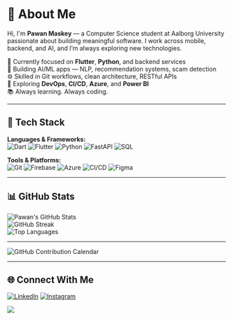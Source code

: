 # 💫 About Me
Hi, I'm **Pawan Maskey** — a Computer Science student at Aalborg University passionate about building meaningful software. I work across mobile, backend, and AI, and I’m always exploring new technologies.

🔭 Currently focused on **Flutter**, **Python**, and backend services  
🤖 Building AI/ML apps — NLP, recommendation systems, scam detection  
⚙️ Skilled in Git workflows, clean architecture, RESTful APIs  
🚀 Exploring **DevOps**, **CI/CD**, **Azure**, and **Power BI**  
📚 Always learning. Always coding.

---

## 🧠 Tech Stack

**Languages & Frameworks:**  
![Dart](https://img.shields.io/badge/Dart-%230175C2.svg?style=for-the-badge&logo=dart&logoColor=white)
![Flutter](https://img.shields.io/badge/Flutter-%2302569B.svg?style=for-the-badge&logo=flutter&logoColor=white)
![Python](https://img.shields.io/badge/Python-%2314354C.svg?style=for-the-badge&logo=python&logoColor=white)
![FastAPI](https://img.shields.io/badge/FastAPI-005571?style=for-the-badge&logo=fastapi&logoColor=white)
![SQL](https://img.shields.io/badge/SQL-%2300f.svg?style=for-the-badge&logo=mysql&logoColor=white)

**Tools & Platforms:**  
![Git](https://img.shields.io/badge/Git-%23F05033.svg?style=for-the-badge&logo=git&logoColor=white)
![Firebase](https://img.shields.io/badge/Firebase-%23039BE5.svg?style=for-the-badge&logo=firebase&logoColor=white)
![Azure](https://img.shields.io/badge/Azure-%230072C6.svg?style=for-the-badge&logo=microsoftazure&logoColor=white)
![CI/CD](https://img.shields.io/badge/CI%2FCD-%2300B4D8.svg?style=for-the-badge&logo=githubactions&logoColor=white)
![Figma](https://img.shields.io/badge/Figma-%23F24E1E.svg?style=for-the-badge&logo=figma&logoColor=white)

---

## 📊 GitHub Stats

![Pawan's GitHub Stats](https://github-readme-stats.vercel.app/api?username=maskeyp&theme=tokyonight&hide_border=true&show_icons=true&include_all_commits=true&count_private=true)  
![GitHub Streak](https://github-readme-streak-stats.herokuapp.com/?user=maskeyp&theme=tokyonight&hide_border=true)  
![Top Languages](https://github-readme-stats.vercel.app/api/top-langs/?username=maskeyp&theme=tokyonight&hide_border=true&layout=compact)

---

![GitHub Contribution Calendar](https://github-readme-stats.vercel.app/api?username=maskeyp&show_icons=true&theme=tokyonight&count_private=true&include_all_commits=true&hide=issues,prs)


---

## 🌐 Connect With Me

[![LinkedIn](https://img.shields.io/badge/LinkedIn-%230077B5.svg?style=for-the-badge&logo=linkedin&logoColor=white)](https://linkedin.com/in/maskeyp)
[![Instagram](https://img.shields.io/badge/Instagram-%23E4405F.svg?style=for-the-badge&logo=Instagram&logoColor=white)](https://instagram.com/maskeyp_)

[![](https://visitcount.itsvg.in/api?id=maskeyp&icon=5&color=6)](https://visitcount.itsvg.in)
